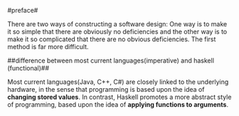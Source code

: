 #preface#

There are two ways of constructing a software design: One way is to make it so simple that there are
obviously no deficiencies and the other way is to make it so complicated that there are no obvious
deficiencies. The first method is far more difficult.

##difference between most current languages(imperative) and haskell (functional)##

  Most current languages(Java, C++, C#) are closely linked to the underlying hardware, in the sense that
programming is based upon the idea of **changing stored values**. In contrast,
Haskell promotes a more abstract style of programming, based upon the idea
of **applying functions to arguments**.



